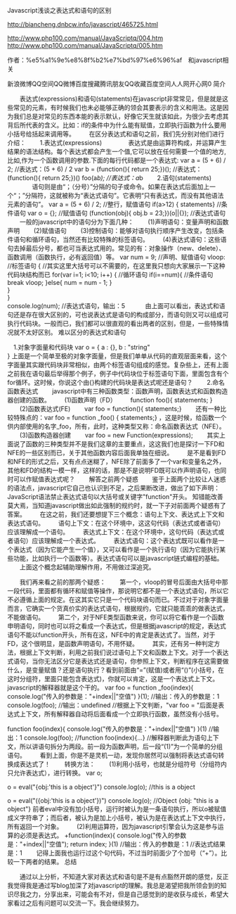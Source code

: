 Javascript浅谈之表达式和语句的区别

http://biancheng.dnbcw.info/javascript/465725.html

http://www.php100.com/manual/JavaScriptq/004.htm
http://www.php100.com/manual/JavaScriptq/005.htm

作者：%e5%a1%9e%e8%8f%b2%e7%bd%97%e6%96%af　和javascript相关  

 
新浪微博QQ空间QQ微博百度搜藏腾讯朋友QQ收藏百度空间人人网开心网0
简介

　　表达式(expressions)和语句(statements)在javascript非常常见，但是就是这些常见的元素，有时候我们也未必能够正确的领会其要表示的含义和用法。这是因为我们总是对常见的东西本能的表示默认，好像它天生就该如此，为很少去考虑其背后所代表的含义。比如：if的条件中为什么能有赋值，立即执行函数为什么要用小括号给括起来调用等。
　　在区分表达式和语句之前，我们先分别对他们进行介绍：
　　1.表达式(expressions)
　　　　表达式是由运算符构成，并运算产生结果的语法结构。每个表达式都会产生一个值,它可以放在任何需要一个值的地方,比如,作为一个函数调用的参数.下面的每行代码都是一个表达式:
var a = (5 + 6) / 2; //表达式：(5 + 6) / 2
var b = (function(){ return 25;})(); //表达式： (function(){ return 25;})()
foo(a*b); //表达式：a*b
　　2.语句(statements)
　　　　语句则是由“；（分号）”分隔的句子或命令。如果在表达式后面加上一个“；”分隔符，这就被称为“表达式语句”。它表明“只有表达式，而没有其他语法元素的语句”。
var a = (5 + 6) / 2; //整行，赋值语句
if(a>12) { statements} //条件语句
var o = {}; //赋值语句
(function(obj){ obj.b = 23;})(o||{}); //表达式语句
　　一般的javascript中的语句分为下面几种：
　　(1)声明语句：变量声明和函数声明
　　(2)赋值语句
　　(3)控制语句：能够对语句执行顺序产生改变，包括条件语句和循环语句，当然还有比较特殊的标签语句。
　　(4)表达式语句：这些语句去掉最后分号，都也可当表达式用的。常见的有：对象操作（new、delete）、函数调用（函数执行，必有返回值）等。
var num = 9; //声明、赋值语句
vloop: //标签语句
{    //其实这里大括号可以不需要的，在这里我只想向大家展示一下这种代码块结构而已
     for(var i=1; i<10; i++) { //循环语句
            if(i==num){ //条件语句
                  break vloop;
            }else{
                  num = num - 1; 
            }      
     }  
}     
console.log(num); //表达式语句，输出：5　
　　由上面可以看出，表达式和语句还是存在很大区别的，可也说表达式是语句的构成部分，而语句则又可以组成可执行代码块。一般而已，我们都可以很直观的看出两者的区别，但是，一些特殊情况就不太好区别。
难以区分的表达式和语句

　1.对象字面量和代码块
var o = {
     a : {},
     b : "string"    
}
      上面是一个简单至极的对象字面量，但是我们单单从代码的直观层面来看，这个字面量其实跟代码块非常相似，由两个标签语句组成的感觉。复杂些上，还有上面之前我在语句最后举得那个例子，例子中代码块位于标签语句下面，里面包含有个for循环。这时候，你说这个由{}构建的代码块是表达式呢还是语句？
　　2.命名函数表达式
　　javascript中有三种函数类型：函数声明，函数表达式和函数构造器创建的函数。
　　(1)函数声明（FD）
　　function foo(){ statements; }
　　(2)函数表达式(FE)
　　var foo = function(){ statements;}
　　还有一种比较特殊点的：var foo = function _foo() { statements;} ，这是时候，给函数一个供内部使用的名字_foo，所有，此时，这种类型又称：命名函数表达式（NFE）。
　　(3)函数构造器创建
　　var foo = new Function(expressions);
　　其实上面说了函数的三种类型并不是我们这章的主要重点，这这我们也是探讨一下FD和NFE的一些区别而已，关于其他函数内容后面我单独在细说。
　　是不是看到FD和NFE的形式之后，又有点点迷糊了，NFE除了前面多了一个var和变量名之外，其他和FD的结构一模一样，这样的话，那是不是说明FD既可以作声明语句，也同时可以作赋值表达式呢？
　　解答之前两个疑惑
　　鉴于上面两个比较让人迷惑的语法点，javascript它自己也认识到不足，之后果断改进，做出了如下声明：JavaScript语法禁止表达式语句以大括号或关键字"function"开头。
知错能改善莫大焉，当知道javascript做出如此强制的规约时，就一下子对前面两个疑惑有了答案。
　　在这之前，我们还要想提下三个概念：语句上下文、表达式上下文和表达式语句。
　　语句上下文：在这个环境中，这这句代码（表达式或者语句）应该理解成一个语句。
　　表达式上下文：在这个环境中，这句代码（表达式或者语句）应该理解成一个表达式。
　　表达式语句：这个表达式既可以看作是一个表达式（因为它能产生一个值），又可以看作是一个执行语句（因为它能执行某些功能，比如执行一个函数等）。表达式语句可以是javascript链式编程的基础。
　　上面这个概念起辅助理解作用，不用做过深追究。
 
　　我们再来看之前的那两个疑惑：
　　第一个，vloop的冒号后面由大括号中那一段代码，里面都有循环和赋值等操作，那说明它都不是一个表达式语句，所以它不必遵循上面的规定。在这其实它只是一个代码块语句而已。不过对于对象字面量而言，它确实一个货真价实的表达式语句，根据规约，它就只能乖乖的做表达式，不能做语句。
　　第二个，对于NFE类型函数来说，你可以将它看作是一个函数申明语句，同时也可以将之看成一个表达式，但是根据javascript的规定，表达式语句不能以function开头，所有在这，NFE中的肯定是表达式了。当然，对于FD，这个很明显，是函数声明语句，不用怀疑。
　　其实，还有另一种判定方法，根据上下文判断，利用之前我们说过语句上下文和函数上下文。对于一个表达式语句，当你无法区分它是表达式还是语句，你参照上下文，判断程序在这需要做什么，是变量赋值？还是语句执行？看到前面由“=”(赋值)或者用“()”(小括号，在这时分组符，里面只能包含表达式)，你就可以肯定，这是一个表达式上下文。javascript的解释器就是这个干的。
var foo = function _foo(index){ 
    console.log("传入的参数是："+index||"空值")
}(1);  //输出：传入的参数是：1
console.log(foo);  //输出：undefined
//根据上下文判断，"var foo = "后面是表达式上下文，所有解释器自动将后面看成一个立即执行函数，虽然没有小括号。


function foo(index){ 
    console.log("传入的参数是："+index||"空值")
}(1)    //输出：1
console.log(foo); //function foo(index){...}
//解释器判断此为语句上下文，所以讲语句拆分为两段。前一段为函数声明，后一段“(1)”为一个简单的分组语句。
　　看到上面，你是不是灵机一动，发现你居然可以强制将表达式语句转换成表达式了！
　　转换方法：
　　(1)利用小括号，也就是分组符号（分组符内只允许表达式），进行转换。
var o;

o = eval("{obj:'this is a object'}")
console.log(o); //this is a object

o = eval("({obj:'this is a object'})")
console.log(o); //Object {obj: "this is a object"}
前者eval中没有加小括号，运行时被认为是一条语句执行，所以o被赋值成义字符串了；而后者，被认为是加上小括号，被认为是在表达式上下文中执行，所有返回一个对象。
　　(2)利用运算符，因为javascript引擎会认为这是参与运算的必须是表达式。
+function(index){ 
    console.log("传入的参数是："+index||"空值");
     return index;
}(1)
//输出：传入的参数是：1
//表达式结果是：1
　　记得上面我也运行过这个句代码，不过当时前面少了个加号（“+”）。比较一下两者的结果。
总结

　　通过以上分析，不知道大家对表达式和语句是不是有点豁然开朗的感觉，反正我觉得我是通过写blog加深了对javascript的理解。我总是渴望把我所领会到的知识尽我之力，分享出来，可能会有不对，但是自己感觉到的是收获与成长，希望大家看过之后有问题可以交流一下。我会继续努力。